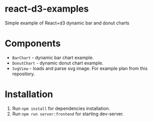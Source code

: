 # react-d3-examples
Simple example of React+d3 dynamic bar and donut charts

# Components
- `BarChart` - dynamic bar chart example.
- `DonutChart` - dynamic donut chart example.
- `SvgView` - loads and parse svg image. For example plan from this repository.

# Installation
1) Run `npm install` for dependencies installation.
2) Run `npm run server:frontend` for starting dev-server.

